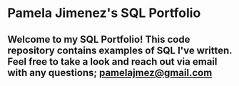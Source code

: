 # Pamela Jimenez's SQL Portfolio
## Welcome to my SQL Portfolio! This code repository contains examples of SQL I've written. Feel free to take a look and reach out via email with any questions; pamelajmez@gmail.com
